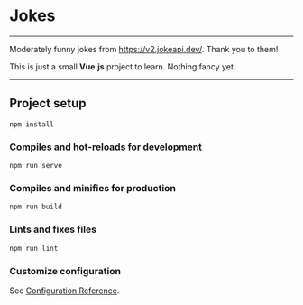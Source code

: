 # Jokes
---
Moderately funny jokes from <https://v2.jokeapi.dev/>. Thank you to them!

This is just a small **Vue.js** project to learn. Nothing fancy yet.

---
## Project setup
```
npm install
```

### Compiles and hot-reloads for development
```
npm run serve
```

### Compiles and minifies for production
```
npm run build
```

### Lints and fixes files
```
npm run lint
```

### Customize configuration
See [Configuration Reference](https://cli.vuejs.org/config/).
